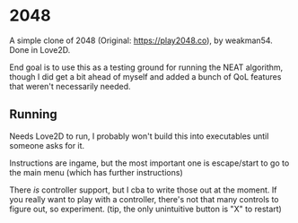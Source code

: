 
# 2048
A simple clone of 2048 (Original: https://play2048.co), by weakman54. Done in Love2D.

End goal is to use this as a testing ground for running the NEAT algorithm, though I did get a bit ahead of myself and added a bunch of QoL features that weren't necessarily needed.

## Running
Needs Love2D to run, I probably won't build this into executables until someone asks for it.

Instructions are ingame, but the most important one is escape/start to go to the main menu (which has further instructions)

There _is_ controller support, but I cba to write those out at the moment. If you really want to play with a controller, there's not that many controls to figure out, so experiment. (tip, the only unintuitive button is "X" to restart)
